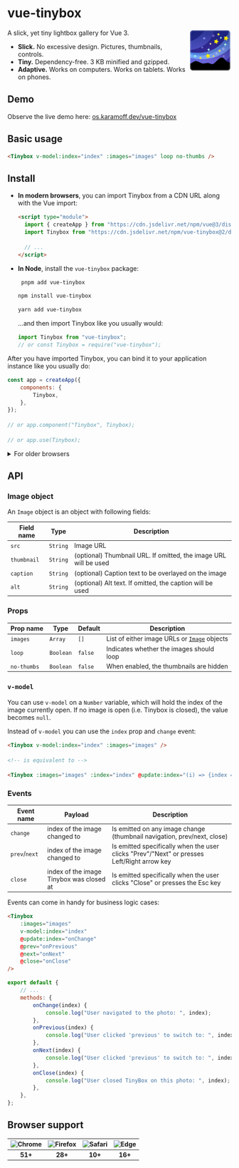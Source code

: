 # vue-tinybox

<img src="https://raw.githubusercontent.com/googlefonts/noto-emoji/master/png/128/emoji_u1f30c.png" align="right" alt="Milky Way emoji" width="96" height="96">

A slick, yet tiny lightbox gallery for Vue 3.

- **Slick.** No excessive design. Pictures, thumbnails, controls.
- **Tiny.** Dependency-free. 3 KB minified and gzipped.
- **Adaptive.** Works on computers. Works on tablets. Works on phones.

## Demo

Observe the live demo here: [os.karamoff.dev/vue-tinybox](https://os.karamoff.dev/vue-tinybox)

## Basic usage

```html
<Tinybox v-model:index="index" :images="images" loop no-thumbs />
```

## Install

- **In modern browsers**, you can import Tinybox from a CDN URL along with the
  Vue import:

  ```html
  <script type="module">
  	import { createApp } from "https://cdn.jsdelivr.net/npm/vue@3/dist/vue.esm-browser.js";
  	import Tinybox from "https://cdn.jsdelivr.net/npm/vue-tinybox@2/dist/vue-tinybox.js";

  	// ...
  </script>
  ```

- **In Node**, install the `vue-tinybox` package:

  ```sh
   pnpm add vue-tinybox
  ```

  ```sh
  npm install vue-tinybox
  ```

  ```sh
  yarn add vue-tinybox
  ```

  ...and then import Tinybox like you usually would:

  ```js
  import Tinybox from "vue-tinybox";
  // or const Tinybox = require("vue-tinybox");
  ```

After you have imported Tinybox, you can bind it to your application instance
like you usually do:

```js
const app = createApp({
	components: {
		Tinybox,
	},
});

// or app.component("Tinybox", Tinybox);

// or app.use(Tinybox);
```

<details>
<summary>For older browsers</summary>

If you need to use the component in a browser without ESM support, include the
IIFE version:

```html
<script src="https://cdn.jsdelivr.net/npm/vue-tinybox@2/dist/vue-tinybox.iife.js"></script>
```

This exposes the `Tinybox` component in the global scope. Include it in your app:

```html
<script>
	app = createApp({
		// ...
	});

	app.component("Tinybox", Tinybox);
</script>
```

</details>

## API

### Image object

An `Image` object is an object with following fields:

| Field name  | Type     | Description                                                      |
| ----------- | -------- | ---------------------------------------------------------------- |
| `src`       | `String` | Image URL                                                        |
| `thumbnail` | `String` | (optional) Thumbnail URL. If omitted, the image URL will be used |
| `caption`   | `String` | (optional) Caption text to be overlayed on the image             |
| `alt`       | `String` | (optional) Alt text. If omitted, the caption will be used        |

### Props

| Prop name   | Type      | Default | Description                                                   |
| ----------- | --------- | ------- | ------------------------------------------------------------- |
| `images`    | `Array`   | `[]`    | List of either image URLs or [`Image`](#image-object) objects |
| `loop`      | `Boolean` | `false` | Indicates whether the images should loop                      |
| `no-thumbs` | `Boolean` | `false` | When enabled, the thumbnails are hidden                       |

### `v-model`

You can use `v-model` on a `Number` variable, which will hold the index of the
image currently open. If no image is open (i.e. Tinybox is closed), the value
becomes `null`.

Instead of `v-model` you can use the `index` prop and `change` event:

```html
<Tinybox v-model:index="index" :images="images" />

<!-- is equivalent to -->

<Tinybox :images="images" :index="index" @update:index="(i) => {index = i}" />
```

### Events

| Event name    | Payload                                  | Description                                                                                |
| ------------- | ---------------------------------------- | ------------------------------------------------------------------------------------------ |
| `change`      | index of the image changed to            | Is emitted on any image change (thumbnail navigation, prev/next, close)                    |
| `prev`/`next` | index of the image changed to            | Is emitted specifically when the user clicks "Prev"/"Next" or presses Left/Right arrow key |
| `close`       | index of the image Tinybox was closed at | Is emitted specifically when the user clicks "Close" or presses the Esc key                |

Events can come in handy for business logic cases:

```html
<Tinybox
	:images="images"
	v-model:index="index"
	@update:index="onChange"
	@prev="onPrevious"
	@next="onNext"
	@close="onClose"
/>
```

```js
export default {
	// ...
	methods: {
		onChange(index) {
			console.log("User navigated to the photo: ", index);
		},
		onPrevious(index) {
			console.log("User clicked 'previous' to switch to: ", index);
		},
		onNext(index) {
			console.log("User clicked 'previous' to switch to: ", index);
		},
		onClose(index) {
			console.log("User closed TinyBox on this photo: ", index);
		},
	},
};
```

## Browser support

| ![Chrome][chrome] | ![Firefox][firefox] | ![Safari][safari] | ![Edge][edge] |
| :---------------: | :-----------------: | :---------------: | :-----------: |
|      **51+**      |       **28+**       |      **10+**      |    **16+**    |

[chrome]: https://raw.githubusercontent.com/alrra/browser-logos/main/src/chrome/chrome_48x48.png
[firefox]: https://raw.githubusercontent.com/alrra/browser-logos/main/src/firefox/firefox_48x48.png
[safari]: https://raw.githubusercontent.com/alrra/browser-logos/main/src/safari/safari_48x48.png
[edge]: https://raw.githubusercontent.com/alrra/browser-logos/main/src/edge/edge_48x48.png
